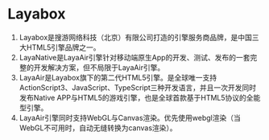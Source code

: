 # Layabox

1. Layabox是搜游网络科技（北京）有限公司打造的引擎服务商品牌，是中国三大HTML5引擎品牌之一。
2. LayaNative是LayaAir引擎针对移动端原生App的开发、测试、发布的一套完整的开发解决方案，但不局限于LayaAir引擎。
3. LayaAir是Layabox旗下的第二代HTML5引擎。是全球唯一支持ActionScript3、JavaScript、TypeScript三种开发语言，并且一次开发同时发布Native APP与HTML5的游戏引擎，也是全球首款基于HTML5协议的全能型引擎。
4. LayaAir引擎同时支持WebGL与Canvas渲染。优先使用webgl渲染（当WebGL不可用时，自动无缝转换为canvas渲染）。
